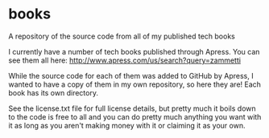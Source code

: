 # books
A repository of the source code from all of my published tech books

I currently have a number of tech books published through Apress.  You can see them all here: http://www.apress.com/us/search?query=zammetti

While the source code for each of them was added to GitHub by Apress, I wanted to have a copy of them in my own repository, so here they are!  Each book has its own directory.

See the license.txt file for full license details, but pretty much it boils down to the code is free to all and you can do pretty much anything you want with it as long as you aren't making money with it or claiming it as your own.
